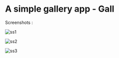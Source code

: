 # A simple gallery app - Gall

Screenshots : 

![ss1](https://user-images.githubusercontent.com/20863182/34042426-b080ca12-e1c2-11e7-9f9b-d40f647baabc.png)

![ss2](https://user-images.githubusercontent.com/20863182/34042457-ceb06ef2-e1c2-11e7-83b2-ca4b3b7d0735.png)

![ss3](https://user-images.githubusercontent.com/20863182/34042519-1a9dfce4-e1c3-11e7-8c2f-967bf275957e.png)

